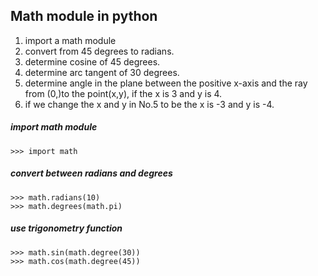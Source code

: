 ## Math module in python

1. import a math module
2. convert from 45 degrees to radians.
3. determine cosine of 45 degrees.
4. determine arc tangent of 30 degrees. 
5. determine angle in the plane between the positive x-axis and the ray from (0,)to the point(x,y), if the x is 3 and y is 4.
6. if we change the x and y in No.5 to be the x is -3 and y is -4.


##### import math module
    >>> import math

##### convert between radians and degrees
    >>> math.radians(10)
    >>> math.degrees(math.pi)

##### use trigonometry function
    >>> math.sin(math.degree(30))
    >>> math.cos(math.degree(45))
    